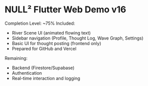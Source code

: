 
# NULL² Flutter Web Demo v16

Completion Level: ~75%
Included:
- River Scene UI (animated flowing text)
- Sidebar navigation (Profile, Thought Log, Wave Graph, Settings)
- Basic UI for thought posting (frontend only)
- Prepared for GitHub and Vercel

Remaining:
- Backend (Firestore/Supabase)
- Authentication
- Real-time interaction and logging
